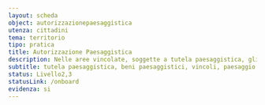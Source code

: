 ```yaml
---
layout: scheda
object: autorizzazionepaesaggistica
utenza: cittadini
tema: territorio
tipo: pratica
title: Autorizzazione Paesaggistica
description: Nelle aree vincolate, soggette a tutela paesaggistica, gli interventi di costruzione o modifica del paesaggio necessitano di apposita autorizzazione
subtitle: tutela paesaggistica, beni paesaggistici, vincoli, paesaggio
status: Livello2,3
statusLink: /onboard
evidenza: si
---
```

